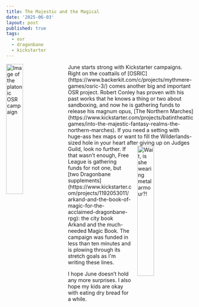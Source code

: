 ```yaml
---
title: The Majestic and the Magical
date: '2025-06-03'
layout: post
published: true
tags:
  - osr
  - dragonbane
  - kickstarter
---
```

<img src="https://vorpalmace.github.io/images/sandbox2.jpg" alt="Image of the platonic OSR campaign" style="float: left; width: 30%; margin-right: 15px;"/>
June starts strong with Kickstarter campaigns. Right on the coattails of [OSRIC](https://www.backerkit.com/c/projects/mythmere-games/osric-3/) comes another big and important OSR project. Robert Conley has proven with his past works that he knows a thing or two about sandboxing, and now he is gathering funds to release his magnum opus, [The Northern Marches](https://www.kickstarter.com/projects/batintheatticgames/into-the-majestic-fantasy-realms-the-northern-marches). If you need a setting with huge-ass hex maps or want to fill the Wilderlands-sized hole in your heart after giving up on Judges Guild, look no further.

<img src="https://vorpalmace.github.io/images/db_book_of_magic_mockup.jpg" alt="Wait, is she wearing metal armour?!" style="float: right; width: 30%; margin-left: 15px;"/>
If that wasn't enough, Free League is gathering funds for not one, but [two Dragonbane supplements](https://www.kickstarter.com/projects/1192053011/arkand-and-the-book-of-magic-for-the-acclaimed-dragonbane-rpg): the city book Arkand and the much-needed Magic Book. The campaign was funded in less than ten minutes and is plowing through its stretch goals as I'm writing these lines.

I hope June doesn’t hold any more surprises. I also hope my kids are okay with eating dry bread for a while.
